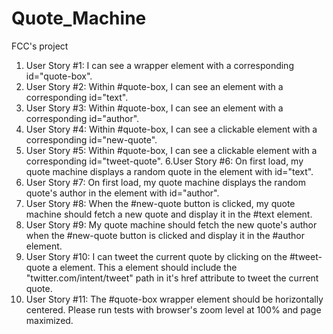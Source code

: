 # Quote_Machine
FCC's project

1. User Story #1: I can see a wrapper element with a corresponding id="quote-box".
2. User Story #2: Within #quote-box, I can see an element with a corresponding id="text".
3. User Story #3: Within #quote-box, I can see an element with a corresponding id="author".
4. User Story #4: Within #quote-box, I can see a clickable element with a corresponding id="new-quote".
5. User Story #5: Within #quote-box, I can see a clickable element with a corresponding id="tweet-quote".
6.User Story #6: On first load, my quote machine displays a random quote in the element with id="text".
7. User Story #7: On first load, my quote machine displays the random quote's author in the element with id="author".
8. User Story #8: When the #new-quote button is clicked, my quote machine should fetch a new quote and display it in the #text element.
9. User Story #9: My quote machine should fetch the new quote's author when the #new-quote button is clicked and display it in the #author element.
10. User Story #10: I can tweet the current quote by clicking on the #tweet-quote a element. This a element should include the "twitter.com/intent/tweet" path in it's href attribute to tweet the current quote.
11. User Story #11: The #quote-box wrapper element should be horizontally centered. Please run tests with browser's zoom level at 100% and page maximized.

